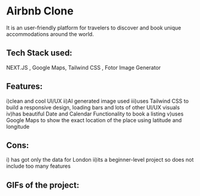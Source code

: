 
# Airbnb Clone

It is an user-friendly platform for travelers to discover and book unique accommodations around the world. 


## Tech Stack used:
NEXT.JS , Google Maps, Tailwind CSS , Fotor Image Generator
## Features:
i)clean and cool UI/UX
ii)AI generated image used
iii)uses Tailwind CSS to build a responsive design, loading bars and lots of other UI/UX visuals
iv)has beautiful Date and Calendar Functionality to book a listing
v)uses Google Maps to show the exact location of the place using latitude and longitude

## Cons:
i) has got only the data for London
ii)its a beginner-level project so does not include too many features
## GIFs of the project:
